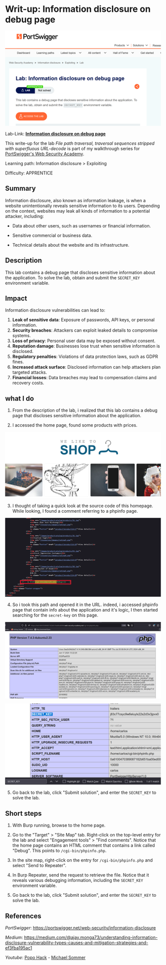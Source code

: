# Writ-up: Information disclosure on debug page

![](img/logo.png)

Lab-Link: **[Information disclosure on debug page](https://portswigger.net/web-security/information-disclosure/exploiting/lab-infoleak-on-debug-page)**

This write-up for the lab *File path traversal, traversal sequences stripped with superfluous URL-decode* is part of my walkthrough series for [PortSwigger's Web Security Academy](https://portswigger.net/web-security).

Learning path: Information disclosure > Exploiting

Difficulty: APPRENTICE

## Summary

Information disclosure, also known as information leakage, is when a website unintentionally reveals sensitive information to its users. Depending on the context, websites may leak all kinds of information to a potential attacker, including:

* Data about other users, such as usernames or financial information.

* Sensitive commercial or business data.

* Technical details about the website and its infrastructure.

## Description

This lab contains a debug page that discloses sensitive information about the application. To solve the lab, obtain and submit the `SECRET_KEY` environment variable.

## Impact

Information disclosure vulnerabilities can lead to:

1. **Leak of sensitive data**: Exposure of passwords, API keys, or personal information.
2. **Security breaches**: Attackers can exploit leaked details to compromise systems.
3. **Loss of privacy**: Personal user data may be exposed without consent.
4. **Reputation damage**: Businesses lose trust when sensitive information is disclosed.
5. **Regulatory penalties**: Violations of data protection laws, such as GDPR fines.
6. **Increased attack surface**: Disclosed information can help attackers plan targeted attacks.
7. **Financial losses**: Data breaches may lead to compensation claims and recovery costs.

## what I do

1. From the description of the lab, i realized that this lab contains a debug page that discloses sensitive information about the application.

2. I accessed the home page, found some products with prices.

![](img/home-page.png)

3. I thought of taking a quick look at the source code of this homepage. While looking, I found a comment referring to a phpinfo page.

![](img/source-code.png)

4. So i took this path and opened it in the URL. indeed, i accessed phpinfo page that contain info about the application and it's logic, I then started searching for the `secret-key` on this page.

![](img/php-info.png)

![](img/secret-key.png)

5. Go back to the lab, click "Submit solution", and enter the `SECRET_KEY` to solve the lab.

## Short steps

1. With Burp running, browse to the home page.

2. Go to the "Target" > "Site Map" tab. Right-click on the top-level entry for the lab and select "Engagement tools" > "Find comments". Notice that the home page contains an HTML comment that contains a link called "Debug". This points to `/cgi-bin/phpinfo.php`.

3. In the site map, right-click on the entry for `/cgi-bin/phpinfo.php` and select "Send to Repeater".

4. In Burp Repeater, send the request to retrieve the file. Notice that it reveals various debugging information, including the `SECRET_KEY` environment variable.

5. Go back to the lab, click "Submit solution", and enter the `SECRET_KEY` to solve the lab.

## References

*PortSwigger*: <https://portswigger.net/web-security/information-disclosure>

*Medium*: <https://medium.com/@ajay.monga73/understanding-information-disclosure-vulnerability-types-causes-and-mitigation-strategies-and-ef3fba195ac1>

*Youtube*: [Popo Hack](https://youtu.be/z0NXzONQB0w) - [Michael Sommer](https://youtu.be/ulw2M_4JktU)